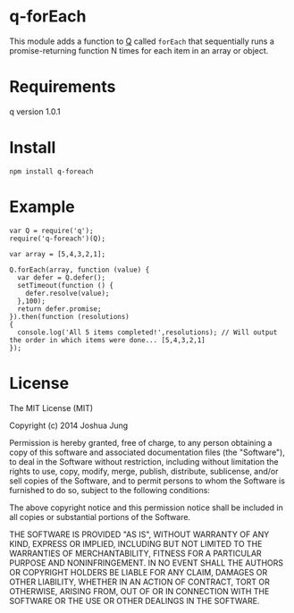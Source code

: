 q-forEach
=========

This module adds a function to [Q](https://www.npmjs.org/package/q) called `forEach` that sequentially runs a promise-returning function N times for each item in an array or object.

Requirements
===========

q version 1.0.1

Install
=======

    npm install q-foreach

Example
=======

    var Q = require('q');
    require('q-foreach')(Q);

    var array = [5,4,3,2,1];

    Q.forEach(array, function (value) {
      var defer = Q.defer();
      setTimeout(function () {
        defer.resolve(value);
      },100);
      return defer.promise;
    }).then(function (resolutions)
    {
      console.log('All 5 items completed!',resolutions); // Will output the order in which items were done... [5,4,3,2,1]
    });

License
=======

The MIT License (MIT)

Copyright (c) 2014 Joshua Jung

Permission is hereby granted, free of charge, to any person obtaining a copy
of this software and associated documentation files (the "Software"), to deal
in the Software without restriction, including without limitation the rights
to use, copy, modify, merge, publish, distribute, sublicense, and/or sell
copies of the Software, and to permit persons to whom the Software is
furnished to do so, subject to the following conditions:

The above copyright notice and this permission notice shall be included in all
copies or substantial portions of the Software.

THE SOFTWARE IS PROVIDED "AS IS", WITHOUT WARRANTY OF ANY KIND, EXPRESS OR
IMPLIED, INCLUDING BUT NOT LIMITED TO THE WARRANTIES OF MERCHANTABILITY,
FITNESS FOR A PARTICULAR PURPOSE AND NONINFRINGEMENT. IN NO EVENT SHALL THE
AUTHORS OR COPYRIGHT HOLDERS BE LIABLE FOR ANY CLAIM, DAMAGES OR OTHER
LIABILITY, WHETHER IN AN ACTION OF CONTRACT, TORT OR OTHERWISE, ARISING FROM,
OUT OF OR IN CONNECTION WITH THE SOFTWARE OR THE USE OR OTHER DEALINGS IN THE
SOFTWARE.